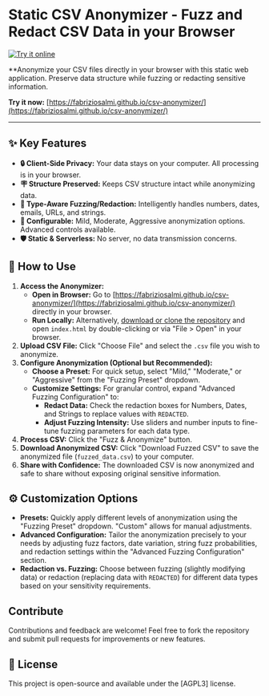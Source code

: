 # Static CSV Anonymizer - Fuzz and Redact CSV Data in your Browser

[![Try it online](https://img.shields.io/badge/Try%20it%20online-here-brightgreen)](https://fabriziosalmi.github.io/csv-anonymizer/)

**Anonymize your CSV files directly in your browser with this static web application. Preserve data structure while fuzzing or redacting sensitive information.

**Try it now:** [https://fabriziosalmi.github.io/csv-anonymizer/](https://fabriziosalmi.github.io/csv-anonymizer/)

---

## ✨ Key Features

*   **🔒 Client-Side Privacy:** Your data stays on your computer. All processing is in your browser.
*   **🪧 Structure Preserved:** Keeps CSV structure intact while anonymizing data.
*   **🤩 Type-Aware Fuzzing/Redaction:**  Intelligently handles numbers, dates, emails, URLs, and strings.
*   **🎿 Configurable:** Mild, Moderate, Aggressive anonymization options. Advanced controls available.
*   **🛡️ Static & Serverless:** No server, no data transmission concerns.

## 🚀 How to Use

1.  **Access the Anonymizer:**
    *   **Open in Browser:**  Go to [https://fabriziosalmi.github.io/csv-anonymizer/](https://fabriziosalmi.github.io/csv-anonymizer/) directly in your browser.
    *   **Run Locally:** Alternatively, [download or clone the repository](<link to your repo if public>) and open `index.html` by double-clicking or via "File > Open" in your browser.
2.  **Upload CSV File:** Click "Choose File" and select the `.csv` file you wish to anonymize.
3.  **Configure Anonymization (Optional but Recommended):**
    *   **Choose a Preset:**  For quick setup, select "Mild," "Moderate," or "Aggressive" from the "Fuzzing Preset" dropdown.
    *   **Customize Settings:** For granular control, expand "Advanced Fuzzing Configuration" to:
        *   **Redact Data:** Check the redaction boxes for Numbers, Dates, and Strings to replace values with `REDACTED`.
        *   **Adjust Fuzzing Intensity:** Use sliders and number inputs to fine-tune fuzzing parameters for each data type.
4.  **Process CSV:** Click the "Fuzz & Anonymize" button.
5.  **Download Anonymized CSV:** Click "Download Fuzzed CSV" to save the anonymized file (`fuzzed_data.csv`) to your computer.
6.  **Share with Confidence:**  The downloaded CSV is now anonymized and safe to share without exposing original sensitive information.

## ⚙️ Customization Options

*   **Presets:**  Quickly apply different levels of anonymization using the "Fuzzing Preset" dropdown. "Custom" allows for manual adjustments.
*   **Advanced Configuration:** Tailor the anonymization precisely to your needs by adjusting fuzz factors, date variation, string fuzz probabilities, and redaction settings within the "Advanced Fuzzing Configuration" section.
*   **Redaction vs. Fuzzing:** Choose between fuzzing (slightly modifying data) or redaction (replacing data with `REDACTED`) for different data types based on your sensitivity requirements.

## Contribute

Contributions and feedback are welcome! Feel free to fork the repository and submit pull requests for improvements or new features.


## 📜 License

This project is open-source and available under the [AGPL3] license.
